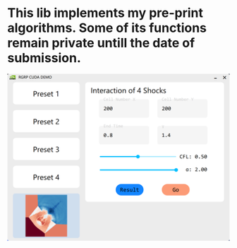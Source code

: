 # This lib implements my pre-print algorithms. Some of its functions remain private untill the date of submission.
![](https://github.com/Hangcil/RGRP_CUDA_DEMO/blob/main/Screenshot.png)
